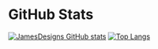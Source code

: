 # GitHub Stats

[![JamesDesigns GitHub stats](https://github-readme-stats.vercel.app/api?username=jamesdesigns&show_icons=true&theme=dracula)](https://github.com/jamesdesigns/github-readme-stats) [![Top Langs](https://github-readme-stats.vercel.app/api/top-langs/?username=jamesdesigns&theme=dracula&layout=compact&hide=C++)](https://github.com/jamesdesigns/github-readme-stats)




